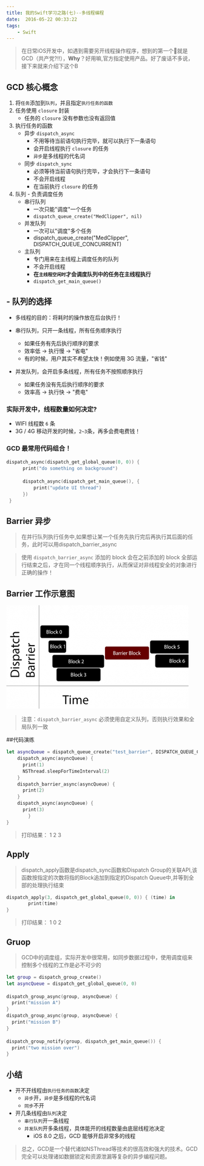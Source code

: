 ```yaml
---
title: 我的Swift学习之路(七)--多线程编程
date:  2016-05-22 00:33:22
tags:
    - Swift
---
```



>在日常iOS开发中，如遇到需要另开线程操作程序，想到的第一个就是GCD（共产党?!!），**Why**？好用嘛,官方指定使用产品。好了废话不多说，接下来就来介绍下这个B

## GCD 核心概念

1. 将`任务`添加到`队列`，并且指定`执行任务的函数`
2. 任务使用 `closure` 封装
    * 任务的 `closure` 没有参数也没有返回值
3. 执行任务的函数
    * 异步 `dispatch_async`
        * 不用等待当前语句执行完毕，就可以执行下一条语句
        * 会开启线程执行 `closure` 的任务
        * `异步`是多线程的代名词
    * 同步 `dispatch_sync`
        * 必须等待当前语句执行完毕，才会执行下一条语句
        * 不会开启线程
        * 在当前执行 `closure` 的任务
4. 队列 - 负责调度任务
    * 串行队列
        * 一次只能"调度"一个任务
        * `dispatch_queue_create("MedClipper", nil)`
    * 并发队列
        * 一次可以"调度"多个任务
        * dispatch_queue_create("MedClipper", DISPATCH_QUEUE_CONCURRENT)
    * 主队列
        * 专门用来在主线程上调度任务的队列
        * 不会开启线程
        * **在`主线程空闲时`才会调度队列中的任务在主线程执行**
        * `dispatch_get_main_queue()`

## - 队列的选择

* 多线程的目的：将耗时的操作放在后台执行！

* 串行队列，只开一条线程，所有任务顺序执行
    * 如果任务有先后执行顺序的要求
    * 效率低 -> 执行慢 -> "省电"
    * 有的时候，用户其实不希望太快！例如使用 3G 流量，"省钱"
* 并发队列，会开启多条线程，所有任务不按照顺序执行
    * 如果任务没有先后执行顺序的要求
    * 效率高 -> 执行快 -> "费电"

### 实际开发中，线程数量如何决定?

* WIFI 线程数 `6` 条
* 3G / 4G 移动开发的时候，`2~3`条，再多会费电费钱！

###  GCD 最常用代码组合！
```Swift
dispatch_async(dispatch_get_global_queue(0, 0)) { 
	  print("do something on background")
	
	  dispatch_async(dispatch_get_main_queue(), {
	      print("update UI thread")
	  })
 }
```

## Barrier 异步

>在并行队列执行任务中,如果想让某一个任务先执行完后再执行其后面的任务，此时可以用dispatch_barrier_async


> 使用 `dispatch_barrier_async` 添加的 block 会在之前添加的 block 全部运行结束之后，才在同一个线程顺序执行，从而保证对非线程安全的对象进行正确的操作！

## Barrier 工作示意图

![](/images/Dispatch-Barrier.png)

> 注意：`dispatch_barrier_async` 必须使用自定义队列，否则执行效果和全局队列一致

##代码演练
```Swift
let asyncQueue = dispatch_queue_create("test_barrier", DISPATCH_QUEUE_CONCURRENT)
	dispatch_async(asyncQueue) {
	  print(1)
	  NSThread.sleepForTimeInterval(2)
	}
	dispatch_barrier_async(asyncQueue) {
	  print(2)
	}
	dispatch_async(asyncQueue) {
	  print(3)
		}
}
```

>打印结果： 
>1
>2
>3


##	Apply

>dispatch_apply函数是dispatch_sync函数和Dispatch Group的关联API,该函数按指定的次数将指的Block追加到指定的Dispatch Queue中,并等到全部的处理执行结束 

```Swift
dispatch_apply(3, dispatch_get_global_queue(0, 0)) { (time) in
		print(time)
}
```

>打印结果： 
>1
>0
>2

## Gruop

>GCD中的调度组，实际开发中很常用，如同步数据过程中，使用调度组来控制多个线程的工作是必不可少的

```Swift
let group = dispatch_group_create()
let asyncQueue = dispatch_get_global_queue(0, 0)

dispatch_group_async(group, asyncQueue) { 
  print("mission A")
}
dispatch_group_async(group, asyncQueue) {
  print("mission B")
}

dispatch_group_notify(group, dispatch_get_main_queue()) { 
  print("two mission over")
}
```

## 小结

* 开不开线程由`执行任务的函数`决定
    * `异步`开，`异步`是多线程的代名词
    * `同步`不开
* 开几条线程由`队列`决定
    * `串行队列`开一条线程
    * `并发队列`开多条线程，具体能开的线程数量由底层线程池决定
        * iOS 8.0 之后，GCD 能够开启非常多的线程

>总之，GCD是一个替代诸如NSThread等技术的很高效和强大的技术。GCD完全可以处理诸如数据锁定和资源泄漏等复杂的异步编程问题。



